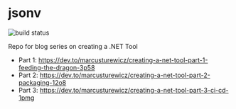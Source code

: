 # jsonv

![build status](https://github.com/marcusturewicz/jsonv/workflows/CI/CD/badge.svg)

Repo for blog series on creating a .NET Tool
- Part 1: https://dev.to/marcusturewicz/creating-a-net-tool-part-1-feeding-the-dragon-3p58
- Part 2: https://dev.to/marcusturewicz/creating-a-net-tool-part-2-packaging-12o8
- Part 3: https://dev.to/marcusturewicz/creating-a-net-tool-part-3-ci-cd-1pmg
